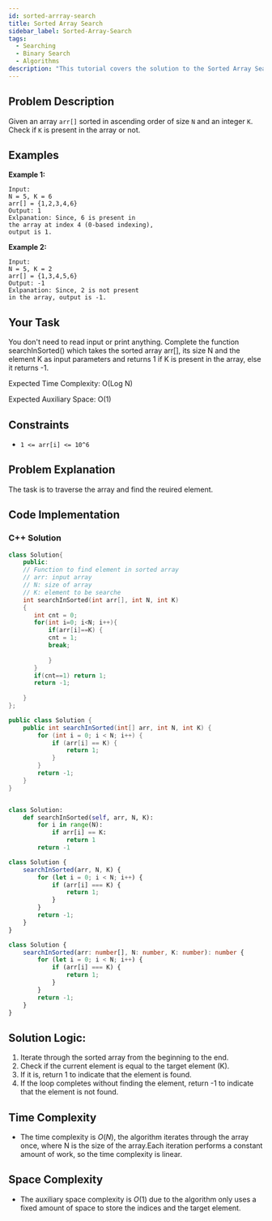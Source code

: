 ```yaml
---
id: sorted-arrray-search
title: Sorted Array Search
sidebar_label: Sorted-Array-Search
tags:
  - Searching
  - Binary Search
  - Algorithms
description: "This tutorial covers the solution to the Sorted Array Search problem from the GeeksforGeeks website."
---
```

## Problem Description
Given an array `arr[]` sorted in ascending order of size `N` and an integer `K`. Check if `K` is present in the array or not.

## Examples

**Example 1:**

```
Input:
N = 5, K = 6
arr[] = {1,2,3,4,6}
Output: 1
Exlpanation: Since, 6 is present in 
the array at index 4 (0-based indexing),
output is 1.
```

**Example 2:**

```
Input:
N = 5, K = 2
arr[] = {1,3,4,5,6}
Output: -1
Exlpanation: Since, 2 is not present 
in the array, output is -1.
```

## Your Task

You don't need to read input or print anything. Complete the function searchInSorted() which takes the sorted array arr[], its size N and the element K as input parameters and returns 1 if K is present in the array, else it returns -1. 



Expected Time Complexity: O(Log N)

Expected Auxiliary Space: O(1)

## Constraints

* `1 <= arr[i] <= 10^6`

## Problem Explanation

The task is to traverse the array and find the reuired element.

## Code Implementation

### C++ Solution

```cpp
class Solution{
    public:
    // Function to find element in sorted array
    // arr: input array
    // N: size of array
    // K: element to be searche
    int searchInSorted(int arr[], int N, int K) 
    { 
       int cnt = 0;
       for(int i=0; i<N; i++){
           if(arr[i]==K) {
           cnt = 1;
           break;
               
           }
       }
       if(cnt==1) return 1;
       return -1;
       
    }
};
```

```java
public class Solution {
    public int searchInSorted(int[] arr, int N, int K) {
        for (int i = 0; i < N; i++) {
            if (arr[i] == K) {
                return 1;
            }
        }
        return -1;
    }
}

```

```python

class Solution:
    def searchInSorted(self, arr, N, K):
        for i in range(N):
            if arr[i] == K:
                return 1
        return -1

```

```javascript
class Solution {
    searchInSorted(arr, N, K) {
        for (let i = 0; i < N; i++) {
            if (arr[i] === K) {
                return 1;
            }
        }
        return -1;
    }
}

```

```typescript
class Solution {
    searchInSorted(arr: number[], N: number, K: number): number {
        for (let i = 0; i < N; i++) {
            if (arr[i] === K) {
                return 1;
            }
        }
        return -1;
    }
}
```

## Solution Logic:

1. Iterate through the sorted array from the beginning to the end.
2. Check if the current element is equal to the target element (K).
3. If it is, return 1 to indicate that the element is found.
4. If the loop completes without finding the element, return -1 to indicate that the element is not found.


## Time Complexity

* The time complexity is $O(N)$, the algorithm iterates through the array once, where N is the size of the array.Each iteration performs a constant amount of work, so the time complexity is linear.


## Space Complexity

* The auxiliary space complexity is $O(1)$ due to the algorithm only uses a fixed amount of space to store the indices and the target element.
